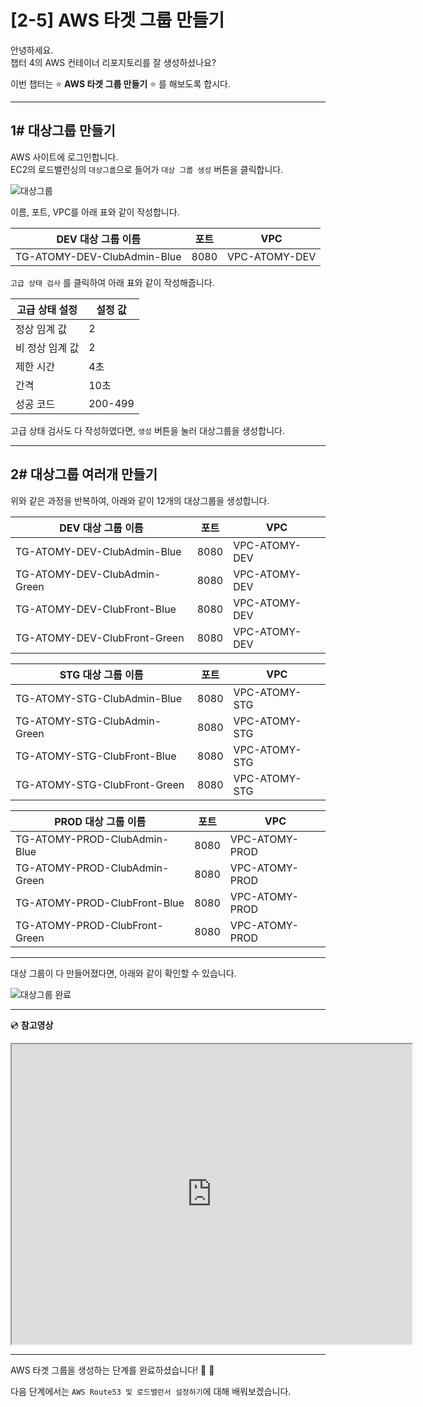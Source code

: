 # [2-5] AWS 타겟 그룹 만들기

안녕하세요.       
챕터 4의 AWS 컨테이너 리포지토리를 잘 생성하셨나요?

이번 챕터는 :star: **AWS 타겟 그룹 만들기** :star: 를 해보도록 합시다.

---

## 1# 대상그룹 만들기

AWS 사이트에 로그인합니다.        
EC2의 로드밸런싱의 `대상그룹`으로 들어가 `대상 그룹 생성` 버튼을 클릭합니다.

![대상그룹](https://user-images.githubusercontent.com/54167990/65410030-463b6f80-de24-11e9-8dad-4ff0ee5c0438.png)


이름, 포트, VPC를 아래 표와 같이 작성합니다.

DEV 대상 그룹 이름 | 포트 | VPC  
----| ---- | ----  
TG-ATOMY-DEV-ClubAdmin-Blue | 8080 | VPC-ATOMY-DEV  

`고급 상태 검사` 를 클릭하여 아래 표와 같이 작성해줍니다.

고급 상태 설정 | 설정 값  
---- | ----   
정상 임계 값 | 2
비 정상 임계 값 | 2 
제한 시간 | 4초
간격 | 10초 
성공 코드 | 200-499

고급 상태 검사도 다 작성하였다면, `생성` 버튼을 눌러 대상그룹을 생성합니다.

---

## 2# 대상그룹 여러개 만들기

위와 같은 과정을 반복하여, 아래와 같이 12개의 대상그룹을 생성합니다.

DEV 대상 그룹 이름 | 포트 | VPC  
----| ---- | ----  
TG-ATOMY-DEV-ClubAdmin-Blue | 8080 | VPC-ATOMY-DEV  
TG-ATOMY-DEV-ClubAdmin-Green | 8080 | VPC-ATOMY-DEV  
TG-ATOMY-DEV-ClubFront-Blue | 8080 | VPC-ATOMY-DEV  
TG-ATOMY-DEV-ClubFront-Green | 8080 | VPC-ATOMY-DEV  

STG 대상 그룹 이름 | 포트 | VPC  
----| ---- | ----  
TG-ATOMY-STG-ClubAdmin-Blue | 8080 | VPC-ATOMY-STG  
TG-ATOMY-STG-ClubAdmin-Green | 8080 | VPC-ATOMY-STG  
TG-ATOMY-STG-ClubFront-Blue | 8080 | VPC-ATOMY-STG  
TG-ATOMY-STG-ClubFront-Green | 8080 | VPC-ATOMY-STG  

PROD 대상 그룹 이름 | 포트 | VPC  
----| ---- | ----  
TG-ATOMY-PROD-ClubAdmin-Blue | 8080 | VPC-ATOMY-PROD  
TG-ATOMY-PROD-ClubAdmin-Green | 8080 | VPC-ATOMY-PROD  
TG-ATOMY-PROD-ClubFront-Blue | 8080 | VPC-ATOMY-PROD  
TG-ATOMY-PROD-ClubFront-Green | 8080 | VPC-ATOMY-PROD  

---

대상 그룹이 다 만들어졌다면, 아래와 같이 확인할 수 있습니다.

![대상그룹 완료](https://user-images.githubusercontent.com/54167990/65410592-b8f91a80-de25-11e9-8421-9fa8e85c6681.png)

---

:cd: **참고영상**

<iframe src="https://drive.google.com/file/d/14kpy60vA9fHLl4LiMDauss5OKHT9Seta/preview" width="640" height="480"></iframe>

---

AWS 타겟 그룹을 생성하는 단계를 완료하셨습니다! :clap: :clap:

다음 단계에서는 `AWS Route53 및 로드밸런서 설정하기`에 대해 배워보겠습니다.

